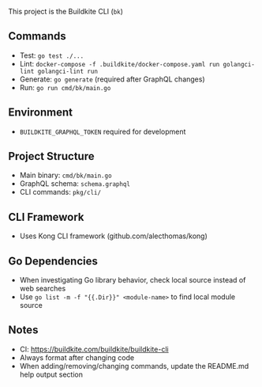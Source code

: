 This project is the Buildkite CLI (`bk`)

## Commands
- Test: `go test ./...`
- Lint: `docker-compose -f .buildkite/docker-compose.yaml run golangci-lint golangci-lint run`
- Generate: `go generate` (required after GraphQL changes)
- Run: `go run cmd/bk/main.go`

## Environment
- `BUILDKITE_GRAPHQL_TOKEN` required for development

## Project Structure
- Main binary: `cmd/bk/main.go`
- GraphQL schema: `schema.graphql`
- CLI commands: `pkg/cli/`

## CLI Framework
- Uses Kong CLI framework (github.com/alecthomas/kong)

## Go Dependencies
- When investigating Go library behavior, check local source instead of web searches
- Use `go list -m -f "{{.Dir}}" <module-name>` to find local module source

## Notes
- CI: https://buildkite.com/buildkite/buildkite-cli
- Always format after changing code
- When adding/removing/changing commands, update the README.md help output section
